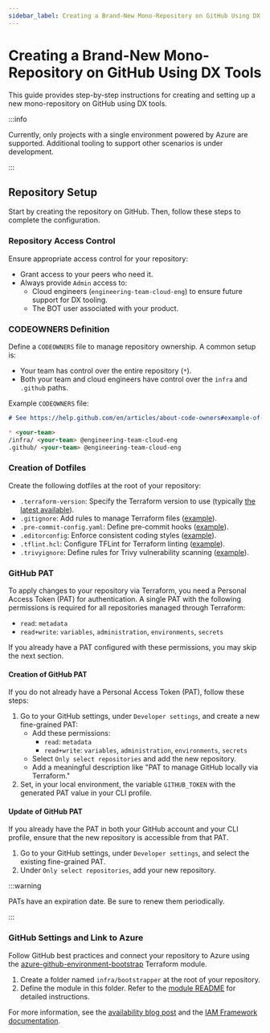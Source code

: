 ```yaml
---
sidebar_label: Creating a Brand-New Mono-Repository on GitHub Using DX Tools
---
```


# Creating a Brand-New Mono-Repository on GitHub Using DX Tools

This guide provides step-by-step instructions for creating and setting up a new
mono-repository on GitHub using DX tools.

:::info

Currently, only projects with a single environment powered by Azure are
supported. Additional tooling to support other scenarios is under development.

:::

## Repository Setup

Start by creating the repository on GitHub. Then, follow these steps to complete
the configuration.

### Repository Access Control

Ensure appropriate access control for your repository:

- Grant access to your peers who need it.
- Always provide `Admin` access to:
  - Cloud engineers (`engineering-team-cloud-eng`) to ensure future support for
    DX tooling.
  - The BOT user associated with your product.

### CODEOWNERS Definition

Define a `CODEOWNERS` file to manage repository ownership. A common setup is:

- Your team has control over the entire repository (`*`).
- Both your team and cloud engineers have control over the `infra` and `.github`
  paths.

Example `CODEOWNERS` file:

```md
# See https://help.github.com/en/articles/about-code-owners#example-of-a-codeowners-file

* <your-team>
/infra/ <your-team> @engineering-team-cloud-eng
.github/ <your-team> @engineering-team-cloud-eng
```

### Creation of Dotfiles

Create the following dotfiles at the root of your repository:

- `.terraform-version`: Specify the Terraform version to use (typically
  [the latest available](https://developer.hashicorp.com/terraform/install?product_intent=terraform)).
- `.gitignore`: Add rules to manage Terraform files
  ([example](https://github.com/pagopa/dx-typescript/blob/main/.gitignore#L1)).
- `.pre-commit-config.yaml`: Define pre-commit hooks
  ([example](https://github.com/pagopa/dx/blob/main/.pre-commit-config.yaml)).
- `.editorconfig`: Enforce consistent coding styles
  ([example](https://github.com/pagopa/dx-typescript/blob/main/.editorconfig)).
- `.tflint.hcl`: Configure TFLint for Terraform linting
  ([example](https://github.com/pagopa/dx/blob/main/.tflint.hcl)).
- `.trivyignore`: Define rules for Trivy vulnerability scanning
  ([example](https://github.com/pagopa/dx/blob/main/.trivyignore)).

### GitHub PAT

To apply changes to your repository via Terraform, you need a Personal Access
Token (PAT) for authentication. A single PAT with the following permissions is
required for all repositories managed through Terraform:

- `read`: `metadata`
- `read+write`: `variables`, `administration`, `environments`, `secrets`

If you already have a PAT configured with these permissions, you may skip the
next section.

#### Creation of GitHub PAT

If you do not already have a Personal Access Token (PAT), follow these steps:

1. Go to your GitHub settings, under `Developer settings`, and create a new
   fine-grained PAT:
   - Add these permissions:
     - `read`: `metadata`
     - `read+write`: `variables`, `administration`, `environments`, `secrets`
   - Select `Only select repositories` and add the new repository.
   - Add a meaningful description like "PAT to manage GitHub locally via
     Terraform."
2. Set, in your local environment, the variable `GITHUB_TOKEN` with the generated PAT value in your CLI
   profile.

#### Update of GitHub PAT

If you already have the PAT in both your GitHub account and your CLI profile,
ensure that the new repository is accessible from that PAT.

1. Go to your GitHub settings, under `Developer settings`, and select the
   existing fine-grained PAT.
2. Under `Only select repositories`, add your new repository.

:::warning

PATs have an expiration date. Be sure to renew them periodically.

:::

### GitHub Settings and Link to Azure

Follow GitHub best practices and connect your repository to Azure using the
[azure-github-environment-bootstrap](https://registry.terraform.io/modules/pagopa-dx/azure-github-environment-bootstrap/azurerm/latest)
Terraform module.

1. Create a folder named `infra/bootstrapper` at the root of your repository.
2. Define the module in this folder. Refer to the
   [module README](https://registry.terraform.io/modules/pagopa-dx/azure-github-environment-bootstrap/azurerm/latest?tab=readme)
   for detailed instructions.

For more information, see the
[availability blog post](../articles/azure-github-environment-bootstrap.md) and
the [IAM Framework documentation](./azure/azure-iam.md).
